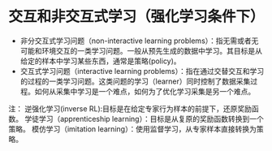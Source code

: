 # 交互和非交互式学习（强化学习条件下）

- 非分交互式学习问题（non-interactive learning problems）：指无需或者无可能和环境交互的一类学习问题。一般从预先生成的数据中学习。其目标是从给定的样本中学习某些东西，通常是策略(policy)。
- 交互式学习问题（interactive learning problems）：指在通过交替交互和学习的过程的一类学习问题。这类问题的学习（learner）同时控制了数据采集过程。如何从采集中学习是一个难点，如何为了优化学习采集是另一个难点。

注：
逆强化学习(inverse RL):目标是在给定专家行为样本的前提下，还原奖励函数。
学徒学习（apprenticeship learning）：目标是从复原的奖励函数转换到一个策略。
模仿学习（imitation learning）：使用监督学习，从专家样本直接转换为策略。